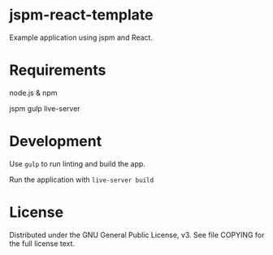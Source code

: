 # jspm-react-template

Example application using jspm and React.

# Requirements

node.js & npm

jspm
gulp
live-server

# Development

Use `gulp` to run linting and build the app.

Run the application with `live-server build`

# License

Distributed under the GNU General Public License, v3. See file COPYING for the full license text.